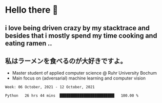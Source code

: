 # Hello there 👋

## i love being driven crazy by my stacktrace and besides that i mostly spend my time cooking and eating ramen ..
## 私はラーメンを食べるのが大好きですよ。

* Master student of applied computer science @ Ruhr University Bochum
* Main focus on (adversarial) machine learning and computer vision

<!--START_SECTION:waka-->
```text
Week: 06 October, 2021 - 12 October, 2021

Python   26 hrs 44 mins  █████████████████████████   100.00 % 
```
<!--END_SECTION:waka-->
